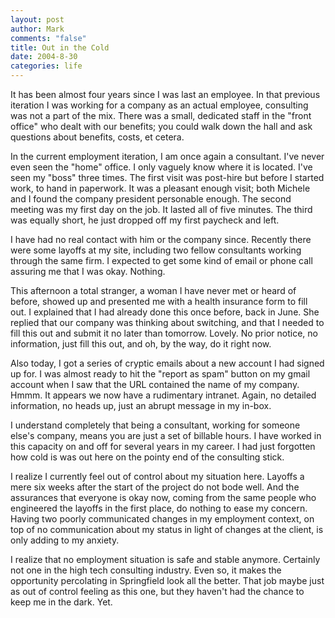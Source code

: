 ```yaml
--- 
layout: post
author: Mark
comments: "false"
title: Out in the Cold
date: 2004-8-30
categories: life
---
```

It has been almost four years since I was last an employee. In that previous iteration I was working for a company as an actual employee, consulting was not a part of the mix. There was a small, dedicated staff in the "front office" who dealt with our benefits; you could walk down the hall and ask questions about benefits, costs, et cetera.

In the current employment iteration, I am once again a consultant. I've never even seen the "home" office. I only vaguely know where it is located. I've seen my "boss" three times. The first visit was post-hire but before I started work, to hand in paperwork. It was a pleasant enough visit; both Michele and I found the company president personable enough. The second meeting was my first day on the job. It lasted all of five minutes. The third was equally short, he just dropped off my first paycheck and left.

I have had no real contact with him or the company since. Recently there were some layoffs at my site, including two fellow consultants working through the same firm. I expected to get some kind of email or phone call assuring me that I was okay. Nothing.

This afternoon a total stranger, a woman I have never met or heard of before, showed up and presented me with a health insurance form to fill out. I explained that I had already done this once before, back in June. She replied that our company was thinking about switching, and that I needed to fill this out and submit it no later than tomorrow. Lovely. No prior notice, no information, just fill this out, and oh, by the way, do it right now.

Also today, I got a series of cryptic emails about a new account I had signed up for. I was almost ready to hit the "report as spam" button on my gmail account when I saw that the URL contained the name of my company. Hmmm. It appears we now have a rudimentary intranet. Again, no detailed information, no heads up, just an abrupt message in my in-box.

I understand completely that being a consultant, working for someone else's company, means you are just a set of billable hours. I have worked in this capacity on and off for several years in my career. I had just forgotten how cold is was out here on the pointy end of the consulting stick.

I realize I currently feel out of control about my situation here. Layoffs a mere six weeks after the start of the project do not bode well. And the assurances that everyone is okay now, coming from the same people who engineered the layoffs in the first place, do nothing to ease my concern. Having two poorly communicated changes in my employment context, on top of no communication about my status in light of changes at the client, is only adding to my anxiety.

I realize that no employment situation is safe and stable anymore. Certainly not one in the high tech consulting industry. Even so, it makes the opportunity percolating in Springfield look all the better. That job maybe just as out of control feeling as this one, but they haven't had the chance to keep me in the dark. Yet.
